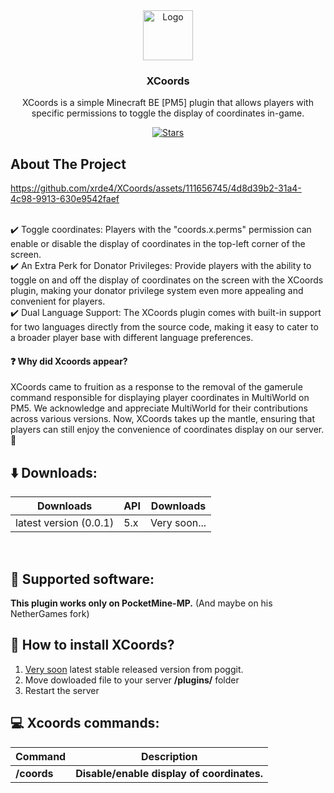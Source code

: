 <div align="center">
  <img src="https://github.com/xrde4/XCoords/assets/111656745/f80a4bcd-2d45-4879-89e1-648025d9ce69" alt="Logo" width="80" height="80">
  <h3>XCoords</h3>
  <p align="center">
    XCoords is a simple Minecraft BE [PM5] plugin that allows players with specific permissions to toggle the display of coordinates in-game.    
  </p>

  
[![Stars][stars-badge]][stars-url]

[stars-url]: https://github.com/xrde4/Xcoords/stargazers
[stars-badge]: https://img.shields.io/github/stars/xrde4/Xcoords.svg?style=for-the-badge



</div>

<!-- ABOUT THE PROJECT -->
## About The Project
https://github.com/xrde4/XCoords/assets/111656745/4d8d39b2-31a4-4c98-9913-630e9542faef

<br> ✔️ Toggle coordinates: Players with the "coords.x.perms" permission can enable or disable the display of coordinates in the top-left corner of the screen.
<br> ✔️ An Extra Perk for Donator Privileges: Provide players with the ability to toggle on and off the display of coordinates on the screen with the XCoords plugin, making your donator privilege system even more appealing and convenient for players.
<br> ✔️ Dual Language Support: The XCoords plugin comes with built-in support for two languages directly from the source code, making it easy to cater to a broader player base with different language preferences.

#### :question: Why did **Xcoords** appear?

XCoords came to fruition as a response to the removal of the gamerule command responsible for displaying player coordinates in MultiWorld on PM5. We acknowledge and appreciate MultiWorld for their contributions across various versions. Now, XCoords takes up the mantle, ensuring that players can still enjoy the convenience of coordinates display on our server. 🤪
<br>

## ⬇️ Downloads:

| Downloads                                         | API       | Downloads                                                                 |
|---------------------------------------------------|-----------|---------------------------------------------------------------------------|
| latest version (0.0.1)                       | 5.x       | Very soon...                |
<br>

## 📁 Supported software:
**This plugin works only on PocketMine-MP.** (And maybe on his NetherGames fork)

## 🔧 How to install XCoords?

1) [Very soon](https://github.com/xrde4/) latest stable released version from poggit.
2) Move dowloaded file to your server **/plugins/** folder
3) Restart the server

## 💻 Xcoords commands:

| **Command**      | **Description**                                                                                                                                                                                                                                                                                                                                                                                                                                     |
|------------------|-----------------------------------------------------------------------------------------------------------------------------------------------------------------------------------------------------------------------------------------------------------------------------------------------------------------------------------------------------------------------------------------------------------------------------------------------------|
| **/coords**     | **Disable/enable display of coordinates.**  


